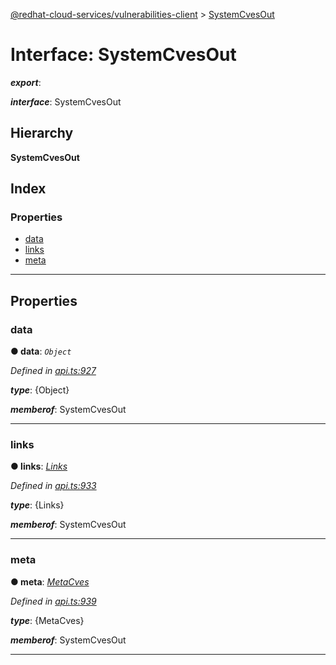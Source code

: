[@redhat-cloud-services/vulnerabilities-client](../README.md) > [SystemCvesOut](../interfaces/systemcvesout.md)

# Interface: SystemCvesOut

*__export__*: 

*__interface__*: SystemCvesOut

## Hierarchy

**SystemCvesOut**

## Index

### Properties

* [data](systemcvesout.md#data)
* [links](systemcvesout.md#links)
* [meta](systemcvesout.md#meta)

---

## Properties

<a id="data"></a>

###  data

**● data**: *`Object`*

*Defined in [api.ts:927](https://github.com/RedHatInsights/javascript-clients/blob/master/packages/vulnerabilities/git-api/api.ts#L927)*

*__type__*: {Object}

*__memberof__*: SystemCvesOut

___
<a id="links"></a>

###  links

**● links**: *[Links](links.md)*

*Defined in [api.ts:933](https://github.com/RedHatInsights/javascript-clients/blob/master/packages/vulnerabilities/git-api/api.ts#L933)*

*__type__*: {Links}

*__memberof__*: SystemCvesOut

___
<a id="meta"></a>

###  meta

**● meta**: *[MetaCves](metacves.md)*

*Defined in [api.ts:939](https://github.com/RedHatInsights/javascript-clients/blob/master/packages/vulnerabilities/git-api/api.ts#L939)*

*__type__*: {MetaCves}

*__memberof__*: SystemCvesOut

___


